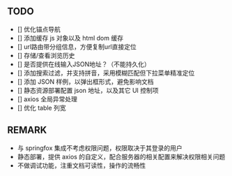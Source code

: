 
## TODO

- [] 优化锚点导航
- [] 添加缓存 js 对象以及 html dom 缓存
- [] url路由带分组信息，方便复制url直接定位
- [] 存储/查看浏览历史
- [] 是否提供在线输入JSON地址？（不能持久化）
- [] 添加搜索过滤，并支持拼音，采用模糊匹配但下拉菜单精准定位
- [] 添加 JSON 样例，以弹出框形式，避免影响文档 
- [] 静态资源部署配置 json 地址，以及其它 UI 控制项
- [] axios 全局异常处理
- [] 优化 table 列宽

## REMARK
* 与 springfox 集成不考虑权限问题，权限取决于其登录的用户
* 静态部署，提供 axios 的自定义，配合服务器的相关配置来解决权限相关问题
* 不做调试功能，注重文档可读性，操作的流畅性

